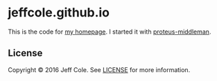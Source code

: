 # jeffcole.github.io

This is the code for [my homepage]. I started it with [proteus-middleman].

## License

Copyright © 2016 Jeff Cole. See [LICENSE](LICENSE) for more information.

[my homepage]: http://jeff-cole.com
[proteus-middleman]: https://github.com/thoughtbot/proteus-middleman
